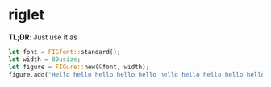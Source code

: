 # riglet

**TL;DR**: Just use it as
```rust
let font = FIGfont::standard();
let width = 80usize;
let figure = FIGure::new(&font, width);
figure.add("Hello hello hello hello hello hello hello hello hello hello");
```
